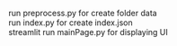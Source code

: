 run preprocess.py for create folder data  
run index.py for create index.json   
streamlit run mainPage.py for displaying UI
